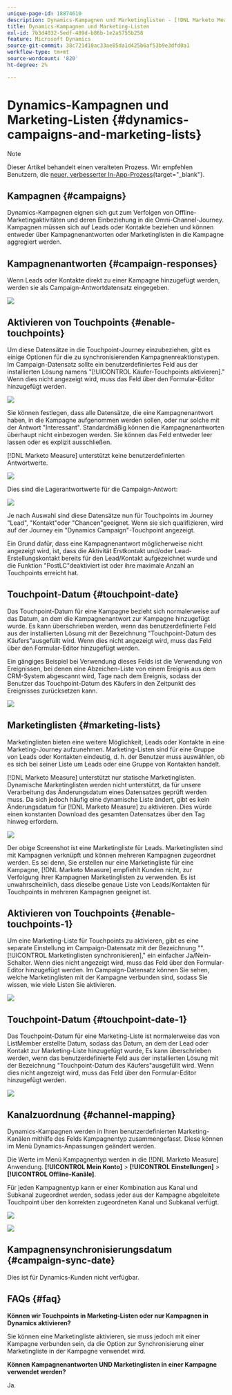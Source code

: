 ```yaml
---
unique-page-id: 18874610
description: Dynamics-Kampagnen und Marketinglisten - [!DNL Marketo Measure] - Produktdokumentation
title: Dynamics-Kampagnen und Marketing-Listen
exl-id: 7b3d4032-5edf-489d-b86b-1e2a5755b258
feature: Microsoft Dynamics
source-git-commit: 38c721d10ac33ae85da1d425b6af53b9e3dfd0a1
workflow-type: tm+mt
source-wordcount: '820'
ht-degree: 2%

---
```


# Dynamics-Kampagnen und Marketing-Listen {#dynamics-campaigns-and-marketing-lists}

>[!NOTE]
>
>Dieser Artikel behandelt einen veralteten Prozess. Wir empfehlen Benutzern, die [neuer, verbesserter In-App-Prozess](/help/channel-tracking-and-setup/offline-channels/custom-campaign-sync.md){target="_blank"}.

## Kampagnen {#campaigns}

Dynamics-Kampagnen eignen sich gut zum Verfolgen von Offline-Marketingaktivitäten und deren Einbeziehung in die Omni-Channel-Journey. Kampagnen müssen sich auf Leads oder Kontakte beziehen und können entweder über Kampagnenantworten oder Marketinglisten in die Kampagne aggregiert werden.

## Kampagnenantworten {#campaign-responses}

Wenn Leads oder Kontakte direkt zu einer Kampagne hinzugefügt werden, werden sie als Campaign-Antwortdatensatz eingegeben.

![](assets/1.png)

## Aktivieren von Touchpoints {#enable-touchpoints}

Um diese Datensätze in die Touchpoint-Journey einzubeziehen, gibt es einige Optionen für die zu synchronisierenden Kampagnenreaktionstypen. Im Campaign-Datensatz sollte ein benutzerdefiniertes Feld aus der installierten Lösung namens &quot;[!UICONTROL Käufer-Touchpoints aktivieren].&quot; Wenn dies nicht angezeigt wird, muss das Feld über den Formular-Editor hinzugefügt werden.

![](assets/2.png)

Sie können festlegen, dass alle Datensätze, die eine Kampagnenantwort haben, in die Kampagne aufgenommen werden sollen, oder nur solche mit der Antwort &quot;Interessant&quot;. Standardmäßig können die Kampagnenantworten überhaupt nicht einbezogen werden. Sie können das Feld entweder leer lassen oder es explizit ausschließen.

[!DNL Marketo Measure] unterstützt keine benutzerdefinierten Antwortwerte.

![](assets/3.png)

Dies sind die Lagerantwortwerte für die Campaign-Antwort:

![](assets/4.png)

Je nach Auswahl sind diese Datensätze nun für Touchpoints im Journey &quot;Lead&quot;, &quot;Kontakt&quot;oder &quot;Chancen&quot;geeignet. Wenn sie sich qualifizieren, wird auf der Journey ein &quot;Dynamics Campaign&quot;-Touchpoint angezeigt.

Ein Grund dafür, dass eine Kampagnenantwort möglicherweise nicht angezeigt wird, ist, dass die Aktivität Erstkontakt und/oder Lead-Erstellungskontakt bereits für den Lead/Kontakt aufgezeichnet wurde und die Funktion &quot;PostLC&quot;deaktiviert ist oder ihre maximale Anzahl an Touchpoints erreicht hat.

## Touchpoint-Datum {#touchpoint-date}

Das Touchpoint-Datum für eine Kampagne bezieht sich normalerweise auf das Datum, an dem die Kampagnenantwort zur Kampagne hinzugefügt wurde. Es kann überschrieben werden, wenn das benutzerdefinierte Feld aus der installierten Lösung mit der Bezeichnung &quot;Touchpoint-Datum des Käufers&quot;ausgefüllt wird. Wenn dies nicht angezeigt wird, muss das Feld über den Formular-Editor hinzugefügt werden.

Ein gängiges Beispiel bei Verwendung dieses Felds ist die Verwendung von Ereignissen, bei denen eine Abzeichen-Liste von einem Ereignis aus dem CRM-System abgescannt wird, Tage nach dem Ereignis, sodass der Benutzer das Touchpoint-Datum des Käufers in den Zeitpunkt des Ereignisses zurücksetzen kann.

![](assets/5.png)

## Marketinglisten {#marketing-lists}

Marketinglisten bieten eine weitere Möglichkeit, Leads oder Kontakte in eine Marketing-Journey aufzunehmen. Marketing-Listen sind für eine Gruppe von Leads oder Kontakten eindeutig, d. h. der Benutzer muss auswählen, ob es sich bei seiner Liste um Leads oder eine Gruppe von Kontakten handelt.

[!DNL Marketo Measure] unterstützt nur statische Marketinglisten. Dynamische Marketinglisten werden nicht unterstützt, da für unsere Verarbeitung das Änderungsdatum eines Datensatzes geprüft werden muss. Da sich jedoch häufig eine dynamische Liste ändert, gibt es kein Änderungsdatum für [!DNL Marketo Measure] zu aktivieren. Dies würde einen konstanten Download des gesamten Datensatzes über den Tag hinweg erfordern.

![](assets/6.png)

Der obige Screenshot ist eine Marketingliste für Leads. Marketinglisten sind mit Kampagnen verknüpft und können mehreren Kampagnen zugeordnet werden. Es sei denn, Sie erstellen nur eine Marketingliste für eine Kampagne, [!DNL Marketo Measure] empfiehlt Kunden nicht, zur Verfolgung ihrer Kampagnen Marketinglisten zu verwenden. Es ist unwahrscheinlich, dass dieselbe genaue Liste von Leads/Kontakten für Touchpoints in mehreren Kampagnen geeignet ist.

## Aktivieren von Touchpoints {#enable-touchpoints-1}

Um eine Marketing-Liste für Touchpoints zu aktivieren, gibt es eine separate Einstellung im Campaign-Datensatz mit der Bezeichnung &quot;&quot;.[!UICONTROL Marketinglisten synchronisieren],&quot; ein einfacher Ja/Nein-Schalter. Wenn dies nicht angezeigt wird, muss das Feld über den Formular-Editor hinzugefügt werden. Im Campaign-Datensatz können Sie sehen, welche Marketinglisten mit der Kampagne verbunden sind, sodass Sie wissen, wie viele Listen Sie aktivieren.

![](assets/7.png)

## Touchpoint-Datum {#touchpoint-date-1}

Das Touchpoint-Datum für eine Marketing-Liste ist normalerweise das von ListMember erstellte Datum, sodass das Datum, an dem der Lead oder Kontakt zur Marketing-Liste hinzugefügt wurde, Es kann überschrieben werden, wenn das benutzerdefinierte Feld aus der installierten Lösung mit der Bezeichnung &quot;Touchpoint-Datum des Käufers&quot;ausgefüllt wird. Wenn dies nicht angezeigt wird, muss das Feld über den Formular-Editor hinzugefügt werden.

![](assets/8.png)

## Kanalzuordnung {#channel-mapping}

Dynamics-Kampagnen werden in Ihren benutzerdefinierten Marketing-Kanälen mithilfe des Felds Kampagnentyp zusammengefasst. Diese können im Menü Dynamics-Anpassungen geändert werden.

Die Werte im Menü Kampagnentyp werden in die [!DNL Marketo Measure] Anwendung. **[!UICONTROL Mein Konto]** > **[!UICONTROL Einstellungen]** > **[!UICONTROL Offline-Kanäle]**.

Für jeden Kampagnentyp kann er einer Kombination aus Kanal und Subkanal zugeordnet werden, sodass jeder aus der Kampagne abgeleitete Touchpoint über den korrekten zugeordneten Kanal und Subkanal verfügt.

![](assets/9.png)

![](assets/10.png)

## Kampagnensynchronisierungsdatum {#campaign-sync-date}

Dies ist für Dynamics-Kunden nicht verfügbar.

## FAQs {#faq}

**Können wir Touchpoints in Marketing-Listen oder nur Kampagnen in Dynamics aktivieren?**

Sie können eine Marketingliste aktivieren, sie muss jedoch mit einer Kampagne verbunden sein, da die Option zur Synchronisierung einer Marketingliste in der Kampagne verwendet wird.

**Können Kampagnenantworten UND Marketinglisten in einer Kampagne verwendet werden?**

Ja.
